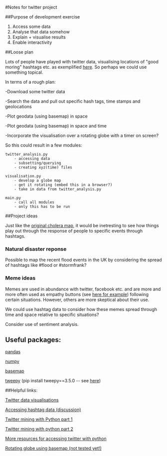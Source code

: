 #Notes for twitter project

##Purpose of development exercise

1. Access some data 
2. Analyse that data somehow
3. Explain + visualise results
4. Enable interactivity

##Loose plan

Lots of people have played with twitter data, visualising locations of "good moring" hashtags etc. as exemplified [here](http://mashable.com/2009/06/30/gorgeous-twitter-visualizations/#vSboAlmalgqC). So perhaps we could use something topical. 

In terms of a rough plan:

-Download some twitter data

-Search the data and pull out specific hash tags, time stamps and geolocations

-Plot geodata (using basemap) in space

-Plot geodata (using basemap) in space and time

-Incorporate the visualisation over a rotating globe with a timer on screen?

So this could result in a few modules:

	twitter_analysis.py
		- accessing data
		- subsetting/querying
		- creating xyz(time) files

	visualisation.py
		- develop a globe map
		- get it rotating (embed this in a browser?)
		- take in data from twitter_analysis.py

	main.py
		- call all modules
		- only this has to be run 

##Project ideas

Just like the [original cholera map](https://en.wikipedia.org/wiki/1854_Broad_Street_cholera_outbreak), it would be inetresting to see how things play out through the response of people to specific events through hashtags.

### Natural disaster reponse

Possible to map the recent flood events in the UK by considering the spread of hashtags like #flood or #stormfrank?

### Meme ideas

Memes are used in abundance with twitter, facebook etc. and are more and more often used as empathy buttons (see [here for example](http://www.theatlantic.com/entertainment/archive/2015/11/pray-for-paris-empathy-facebook/416196/)) following certain situations. However, others are more skeptical about their use.

We could use hashtag data to consider how these memes spread through time and space relative to specific situations?

Consider use of sentiment analysis.

## Useful packages:

[pandas](http://pandas.pydata.org/)

[numpy](http://www.numpy.org/)

[basemap](http://matplotlib.org/basemap/)

[tweepy]() (pip install tweepy==3.5.0 -- see [here](http://marcobonzanini.com/2015/03/02/mining-twitter-data-with-python-part-1/))

##Helpful links:

[Twitter data visualisations]( http://mashable.com/2009/06/30/gorgeous-twitter-visualizations/#vSboAlmalgqC )

[Accessing hashtag data (discussion)](https://www.quora.com/What-is-the-best-tool-to-download-and-archive-Twitter-data-of-certain-hashtags-and-mentions-for-academic-research)

[Twitter mining with Python part 1](http://marcobonzanini.com/2015/03/02/mining-twitter-data-with-python-part-1/)

[Twitter mining with python part 2](http://marcobonzanini.com/2015/03/09/mining-twitter-data-with-python-part-2/)

[More resources for accessing twitter with python](https://dev.twitter.com/overview/api/twitter-libraries)

[Rotating globe using basemap (not tested yet!)](https://gist.github.com/jdherman/7282653)